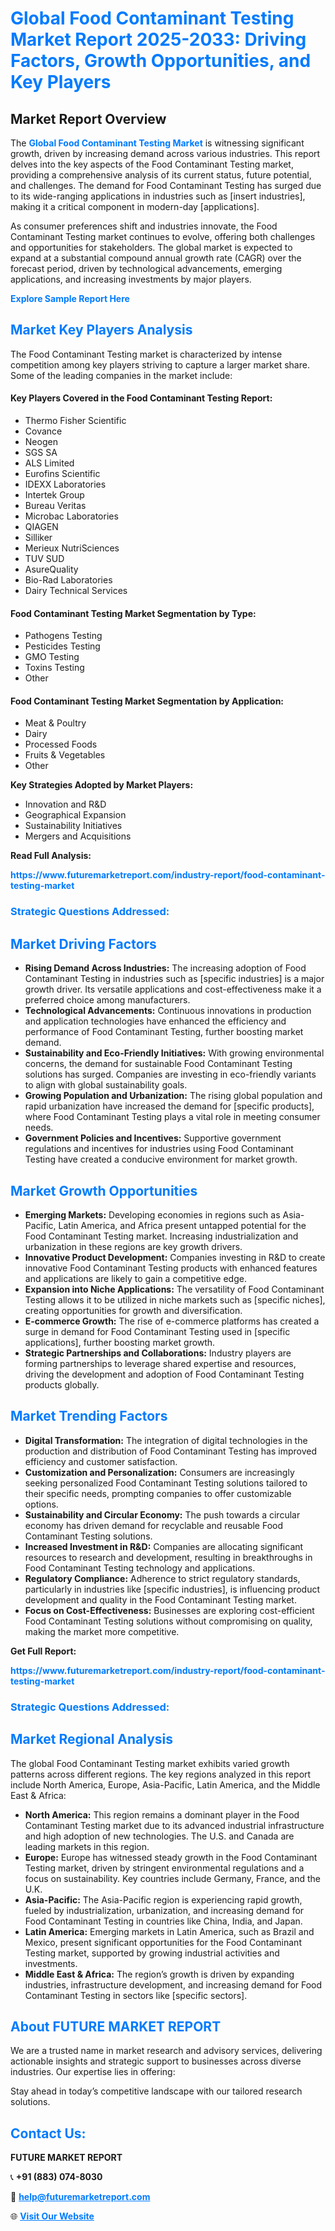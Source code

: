 <h1 style="color: #007BFF;">Global Food Contaminant Testing Market Report 2025-2033: Driving Factors, Growth Opportunities, and Key Players</h1>

<section id="overview">
<h2>Market Report Overview</h2>
<p>The <a href="https://www.futuremarketreport.com/industry-report/food-contaminant-testing-market" style="color: #007BFF; text-decoration: none;"><strong>Global Food Contaminant Testing Market</strong></a> is witnessing significant growth, driven by increasing demand across various industries. This report delves into the key aspects of the Food Contaminant Testing market, providing a comprehensive analysis of its current status, future potential, and challenges. The demand for Food Contaminant Testing has surged due to its wide-ranging applications in industries such as [insert industries], making it a critical component in modern-day [applications].</p>
<p>As consumer preferences shift and industries innovate, the Food Contaminant Testing market continues to evolve, offering both challenges and opportunities for stakeholders. The global market is expected to expand at a substantial compound annual growth rate (CAGR) over the forecast period, driven by technological advancements, emerging applications, and increasing investments by major players.</p>
</section>

<section id="overview">
<p><a href="https://www.futuremarketreport.com/request-sample/reportId=51529" style="color: #007BFF; text-decoration: none;"><strong>Explore Sample Report Here</strong></a></p>
</section>

<section id="key-players">
<h2 style="color: #007BFF;">Market Key Players Analysis</h2>
<p>The Food Contaminant Testing market is characterized by intense competition among key players striving to capture a larger market share. Some of the leading companies in the market include:</p>
<h4>Key Players Covered in the Food Contaminant Testing Report:</h4>
<ul><li>Thermo Fisher Scientific</li><li>Covance</li><li>Neogen</li><li>SGS SA</li><li>ALS Limited</li><li>Eurofins Scientific</li><li>IDEXX Laboratories</li><li>Intertek Group</li><li>Bureau Veritas</li><li>Microbac Laboratories</li><li>QIAGEN</li><li>Silliker</li><li>Merieux NutriSciences</li><li>TUV SUD</li><li>AsureQuality</li><li>Bio-Rad Laboratories</li><li>Dairy Technical Services</li></ul>
<h4>Food Contaminant Testing Market Segmentation by Type:</h4>
<ul><li>Pathogens Testing</li><li>Pesticides Testing</li><li>GMO Testing</li><li>Toxins Testing</li><li>Other</li></ul>

<h4>Food Contaminant Testing Market Segmentation by Application:</h4>
<ul><li>Meat &amp; Poultry</li><li>Dairy</li><li>Processed Foods</li><li>Fruits &amp; Vegetables</li><li>Other</li></ul>
<p><strong>Key Strategies Adopted by Market Players:</strong></p>
<ul>
<li>Innovation and R&D</li>
<li>Geographical Expansion</li>
<li>Sustainability Initiatives</li>
<li>Mergers and Acquisitions</li>
</ul>
</section>

<section>
<p><strong>Read Full Analysis: </strong></p><a href="https://www.futuremarketreport.com/industry-report/food-contaminant-testing-market" style="color: #007BFF; text-decoration: none;"><strong>https://www.futuremarketreport.com/industry-report/food-contaminant-testing-market</strong></a>
<h3 style="color: #007BFF;">Strategic Questions Addressed:</h3>
</section>

<section id="driving-factors">
<h2 style="color: #007BFF;">Market Driving Factors</h2>
<ul>
<li><strong>Rising Demand Across Industries:</strong> The increasing adoption of Food Contaminant Testing in industries such as [specific industries] is a major growth driver. Its versatile applications and cost-effectiveness make it a preferred choice among manufacturers.</li>
<li><strong>Technological Advancements:</strong> Continuous innovations in production and application technologies have enhanced the efficiency and performance of Food Contaminant Testing, further boosting market demand.</li>
<li><strong>Sustainability and Eco-Friendly Initiatives:</strong> With growing environmental concerns, the demand for sustainable Food Contaminant Testing solutions has surged. Companies are investing in eco-friendly variants to align with global sustainability goals.</li>
<li><strong>Growing Population and Urbanization:</strong> The rising global population and rapid urbanization have increased the demand for [specific products], where Food Contaminant Testing plays a vital role in meeting consumer needs.</li>
<li><strong>Government Policies and Incentives:</strong> Supportive government regulations and incentives for industries using Food Contaminant Testing have created a conducive environment for market growth.</li>
</ul>
</section>

<section id="growth-opportunities">
<h2 style="color: #007BFF;">Market Growth Opportunities</h2>
<ul>
<li><strong>Emerging Markets:</strong> Developing economies in regions such as Asia-Pacific, Latin America, and Africa present untapped potential for the Food Contaminant Testing market. Increasing industrialization and urbanization in these regions are key growth drivers.</li>
<li><strong>Innovative Product Development:</strong> Companies investing in R&D to create innovative Food Contaminant Testing products with enhanced features and applications are likely to gain a competitive edge.</li>
<li><strong>Expansion into Niche Applications:</strong> The versatility of Food Contaminant Testing allows it to be utilized in niche markets such as [specific niches], creating opportunities for growth and diversification.</li>
<li><strong>E-commerce Growth:</strong> The rise of e-commerce platforms has created a surge in demand for Food Contaminant Testing used in [specific applications], further boosting market growth.</li>
<li><strong>Strategic Partnerships and Collaborations:</strong> Industry players are forming partnerships to leverage shared expertise and resources, driving the development and adoption of Food Contaminant Testing products globally.</li>
</ul>
</section>

<section id="trending-factors">
<h2 style="color: #007BFF;">Market Trending Factors</h2>
<ul>
<li><strong>Digital Transformation:</strong> The integration of digital technologies in the production and distribution of Food Contaminant Testing has improved efficiency and customer satisfaction.</li>
<li><strong>Customization and Personalization:</strong> Consumers are increasingly seeking personalized Food Contaminant Testing solutions tailored to their specific needs, prompting companies to offer customizable options.</li>
<li><strong>Sustainability and Circular Economy:</strong> The push towards a circular economy has driven demand for recyclable and reusable Food Contaminant Testing solutions.</li>
<li><strong>Increased Investment in R&D:</strong> Companies are allocating significant resources to research and development, resulting in breakthroughs in Food Contaminant Testing technology and applications.</li>
<li><strong>Regulatory Compliance:</strong> Adherence to strict regulatory standards, particularly in industries like [specific industries], is influencing product development and quality in the Food Contaminant Testing market.</li>
<li><strong>Focus on Cost-Effectiveness:</strong> Businesses are exploring cost-efficient Food Contaminant Testing solutions without compromising on quality, making the market more competitive.</li>
</ul>
</section>

<section>
<p><strong>Get Full Report: </strong></p><a href="https://www.futuremarketreport.com/industry-report/food-contaminant-testing-market" style="color: #007BFF; text-decoration: none;"><strong>https://www.futuremarketreport.com/industry-report/food-contaminant-testing-market</strong></a>
<h3 style="color: #007BFF;">Strategic Questions Addressed:</h3>
</section>


<section id="regional-analysis">
<h2 style="color: #007BFF;">Market Regional Analysis</h2>
<p>The global Food Contaminant Testing market exhibits varied growth patterns across different regions. The key regions analyzed in this report include North America, Europe, Asia-Pacific, Latin America, and the Middle East & Africa:</p>
<ul>
<li><strong>North America:</strong> This region remains a dominant player in the Food Contaminant Testing market due to its advanced industrial infrastructure and high adoption of new technologies. The U.S. and Canada are leading markets in this region.</li>
<li><strong>Europe:</strong> Europe has witnessed steady growth in the Food Contaminant Testing market, driven by stringent environmental regulations and a focus on sustainability. Key countries include Germany, France, and the U.K.</li>
<li><strong>Asia-Pacific:</strong> The Asia-Pacific region is experiencing rapid growth, fueled by industrialization, urbanization, and increasing demand for Food Contaminant Testing in countries like China, India, and Japan.</li>
<li><strong>Latin America:</strong> Emerging markets in Latin America, such as Brazil and Mexico, present significant opportunities for the Food Contaminant Testing market, supported by growing industrial activities and investments.</li>
<li><strong>Middle East & Africa:</strong> The region’s growth is driven by expanding industries, infrastructure development, and increasing demand for Food Contaminant Testing in sectors like [specific sectors].</li>
</ul>
</section>

<footer>
<h2 style="color: #007BFF;">About FUTURE MARKET REPORT</h2>
<p>We are a trusted name in market research and advisory services, delivering actionable insights and strategic support to businesses across diverse industries. Our expertise lies in offering:</p>

<p>Stay ahead in today’s competitive landscape with our tailored research solutions.</p>

<h2 style="color: #007BFF;">Contact Us:</h2>
<p><strong>FUTURE MARKET REPORT</strong></p>
<p>📞 <strong>+91 (883) 074-8030</strong></p>
<p>📧 <strong><a href="mailto:help@futuremarketreport.com" style="color: #007BFF;">help@futuremarketreport.com</a></strong></p>
<p>🌐 <strong><a href="https://www.futuremarketreport.com/" style="color: #007BFF;">Visit Our Website</a></strong></p>
</footer>